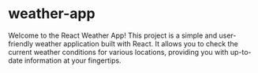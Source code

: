 # weather-app
Welcome to the React Weather App! This project is a simple and user-friendly weather application built with React. It allows you to check the current weather conditions for various locations, providing you with up-to-date information at your fingertips.

